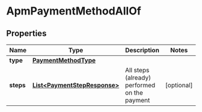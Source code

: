 

# ApmPaymentMethodAllOf

## Properties

Name | Type | Description | Notes
------------ | ------------- | ------------- | -------------
**type** | [**PaymentMethodType**](PaymentMethodType.md) |  | 
**steps** | [**List&lt;PaymentStepResponse&gt;**](PaymentStepResponse.md) | All steps (already) performed on the payment |  [optional]



